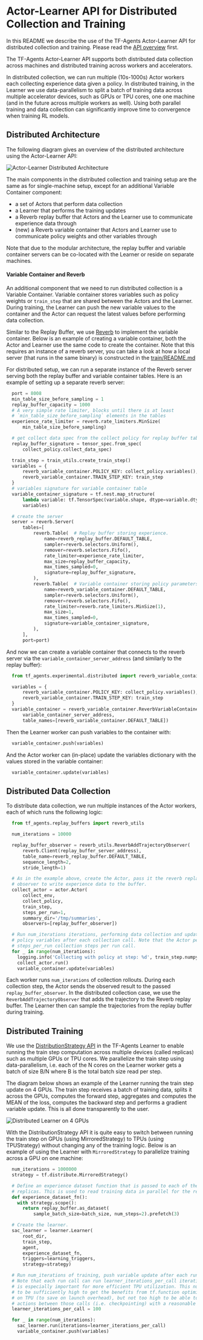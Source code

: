 # Actor-Learner API for Distributed Collection and Training

In this README we describe the use of the TF-Agents Actor-Learner API for
distributed collection and training. Please read the
[API overview](https://github.com/tensorflow/agents/tree/master/tf_agents/experimental/train/README.md)
first.

The TF-Agents Actor-Learner API supports both distributed data collection across
machines and distributed training across workers and accelerators.

In distributed collection, we can run multiple (10s-1000s) Actor workers each
collecting experience data given a policy. In distributed training, in the
Learner we use data-parallelism to split a batch of training data across
multiple accelerator devices, such as GPUs or TPU cores, one one machine (and
in the future across multiple workers as well). Using
both parallel training and data collection can significantly improve time to
convergence when training RL models.


## Distributed Architecture

The following diagram gives an overview of the distributed architecture using
the Actor-Learner API:

![Actor-Learner Distributed Architecture](https://raw.githubusercontent.com/tensorflow/agents/master/docs/images/actor_learner_distributed_architecture.png)

The main components in the distributed collection and training setup are the same
as for single-machine setup, except for an additional Variable Container component:
- a set of Actors that perform data collection
- a Learner that performs the training updates
- a Reverb replay buffer that Actors and the Learner use to communicate experience
data through
- (new) a Reverb variable container that Actors and Learner use to communicate policy
weights and other variables through

Note that due to the modular architecture, the replay buffer and
variable container servers can be co-located with the Learner or reside
on separate machines.

#### Variable Container and Reverb

An additional component that we need to run distributed collection is a Variable
Container. Variable container stores variables such as policy weights or
`train_step` that are shared between the Actors and the Learner. During training,
the Learner can push the new variable values to
the container and the Actor can request the latest values before performing data
collection.

Similar to the Replay Buffer, we use [Reverb](https://github.com/deepmind/reverb)
to implement the variable container. Below is an example of creating a variable
container, both the Actor and Learner use the same code to create the container.
Note that this requires an instance of a reverb server, you can take a look at
how a local server (that runs in the same binary) is constructed in the [train/README.md](https://github.com/tensorflow/agents/blob/master/tf_agents/experimental/train/README.md)

For distributed setup, we can run a separate instance of the Reverb server
serving both the replay buffer and variable container tables. Here is an example
of setting up a separate reverb server:

```python
  port = 8008
  min_table_size_before_sampling = 1
  replay_buffer_capacity = 1000
  # A very simple rate limiter, blocks until there is at least
  # `min_table_size_before_sampling` elements in the tables
  experience_rate_limiter = reverb.rate_limiters.MinSize(
      min_table_size_before_sampling)

  # get collect data spec from the collect policy for replay buffer table
  replay_buffer_signature = tensor_spec.from_spec(
      collect_policy.collect_data_spec)

  train_step = train_utils.create_train_step()
  variables = {
      reverb_variable_container.POLICY_KEY: collect_policy.variables(),
      reverb_variable_container.TRAIN_STEP_KEY: train_step
  }
  # variables signature for variable container table
  variable_container_signature = tf.nest.map_structure(
      lambda variable: tf.TensorSpec(variable.shape, dtype=variable.dtype),
      variables)

  # create the server
  server = reverb.Server(
      tables=[
          reverb.Table(  # Replay buffer storing experience.
              name=reverb_replay_buffer.DEFAULT_TABLE,
              sampler=reverb.selectors.Uniform(),
              remover=reverb.selectors.Fifo(),
              rate_limiter=experience_rate_limiter,
              max_size=replay_buffer_capacity,
              max_times_sampled=0,
              signature=replay_buffer_signature,
          ),
          reverb.Table(  # Variable container storing policy parameters.
              name=reverb_variable_container.DEFAULT_TABLE,
              sampler=reverb.selectors.Uniform(),
              remover=reverb.selectors.Fifo(),
              rate_limiter=reverb.rate_limiters.MinSize(1),
              max_size=1,
              max_times_sampled=0,
              signature=variable_container_signature,
          ),
      ],
      port=port)
```

And now we can create a variable container that connects to the reverb server
via the `variable_container_server_address` (and similarly to the replay buffer):

```python
  from tf_agents.experimental.distributed import reverb_variable_container

  variables = {
      reverb_variable_container.POLICY_KEY: collect_policy.variables(),
      reverb_variable_container.TRAIN_STEP_KEY: train_step
  }
  variable_container = reverb_variable_container.ReverbVariableContainer(
      variable_container_server_address,
      table_names=[reverb_variable_container.DEFAULT_TABLE])
```

Then the Learner worker can push variables to the container with:

```python
  variable_container.push(variables)
```

And the Actor worker can (in-place) update the variables dictionary with the
values stored in the variable container:

```python
  variable_container.update(variables)
```

## Distributed Data Collection

To distribute data collection, we run multiple instances of the Actor workers,
each of which runs the following logic:

```python
  from tf_agents.replay_buffers import reverb_utils

  num_iterations = 10000

  replay_buffer_observer = reverb_utils.ReverbAddTrajectoryObserver(
      reverb.Client(replay_buffer_server_address),
      table_name=reverb_replay_buffer.DEFAULT_TABLE,
      sequence_length=2,
      stride_length=1)

  # As in the example above, create the Actor, pass it the reverb replay buffer
  # observer to write experience data to the buffer.
  collect_actor = actor.Actor(
      collect_env,
      collect_policy,
      train_step,
      steps_per_run=1,
      summary_dir='/tmp/summaries',
      observers=[replay_buffer_observer])

  # Run num_iterations iterations, performing data collection and updating the
  # policy variables after each collection call. Note that the Actor performs
  # steps_per_run collection steps per run call.
  for _ in range(num_iterations):
    logging.info('Collecting with policy at step: %d', train_step.numpy())
    collect_actor.run()
    variable_container.update(variables)

```

Each worker runs `num_iterations` of collection rollouts. During each collection
step, the Actor sends the observed result to the passed `replay_buffer_observer`.
In the distributed collection case, we use the `ReverbAddTrajectoryObserver`
that adds the trajectory to the Reverb replay buffer. The Learner then can
sample the trajectories from the replay buffer during training.

## Distributed Training

We use the [DistributionStrategy API](https://www.tensorflow.org/api_docs/python/tf/distribute/Strategy)
in the TF-Agents Learner to enable running
the train step computation across multiple devices (called replicas) such as
multiple GPUs or TPU cores. We parallelize the train step using data-parallelism,
i.e. each of the N cores on the Learner worker gets a batch of size B/N where
B is the total batch size read per step.

The diagram below shows an example of the Learner
running the train step update on 4 GPUs. The train step receives a batch of
training data, splits it across the GPUs, computes the forward step, aggregates
and computes the MEAN of the loss, computes the backward step and performs a
gradient variable update. This is all done transparently to the user.

![Distributed Learner on 4 GPUs](https://raw.githubusercontent.com/tensorflow/agents/master/docs/images/learner_detail.png)

With the DistributionStrategy API it is quite easy to switch between running
the train step on GPUs (using MirroredStrategy) to TPUs
(using TPUStrategy) without changing any of the training logic.
Below is an example of using the Learner with `MirroredStrategy` to parallelize
training across a GPU on one machine:

```python
  num_iterations = 1000000
  strategy = tf.distribute.MirroredStrategy()

  # Define an experience dataset function that is passed to each of the distributed
  # replicas. This is used to read training data in parallel for the replicas.
  def experience_dataset_fn():
    with strategy.scope():
      return replay_buffer.as_dataset(
          sample_batch_size=batch_size, num_steps=2).prefetch(3)

  # Create the learner.
  sac_learner = learner.Learner(
      root_dir,
      train_step,
      agent,
      experience_dataset_fn,
      triggers=learning_triggers,
      strategy=strategy)

  # Run num_iterations of training, push variable update after each run call.
  # Note that each run call can run learner_iterations_per_call iterations. This
  # is especially important for more efficient TPU utilization. This number needs
  # to be sufficiently high to get the benefits from tf.function optimizations
  # on TPU (to save on launch overhead), but not too high to be able to perform
  # actions between those calls (i.e. checkpointing) with a reasonable frequency.
  learner_iterations_per_call = 100

  for _ in range(num_iterations):
    sac_learner.run(iterations=learner_iterations_per_call)
    variable_container.push(variables)
```
